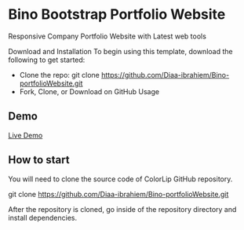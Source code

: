 # Bino Bootstrap Portfolio Website
Responsive Company Portfolio Website with Latest web tools 

Download and Installation
To begin using this template, download the following to get started:
+ Clone the repo: git clone https://github.com/Diaa-ibrahiem/Bino-portfolioWebsite.git
+ Fork, Clone, or Download on GitHub
Usage
## Demo
[Live Demo](https://bino-b8dbf.firebaseapp.com/)

## How to start

You will need to clone the source code of ColorLip GitHub repository.

git clone https://github.com/Diaa-ibrahiem/Bino-portfolioWebsite.git

After the repository is cloned, go inside of the repository directory and install dependencies.
